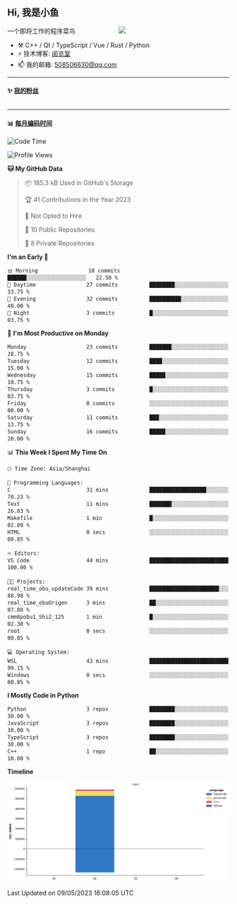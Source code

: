 <!--
**小鱼/小鱼** is a ✨ _special_ ✨ repository because its `README.md` (this file) appears on your GitHub profile.

Here are some ideas to get you started:

- 🔭 I’m currently working on ...
- 🌱 I’m currently learning ...
- 👯 I’m looking to collaborate on ...
- 🤔 I’m looking for help with ...
- 💬 Ask me about ...
- 📫 How to reach me: ...
- 😄 Pronouns: ...
- ⚡ Fun fact: ...
-->

## Hi, 我是小鱼

[<img align="right" width="50%" src="https://github-readme-stats-ouuan.vercel.app/api?username=XiaoYuer2022&show_icons=true">](https://metrics.lecoq.io/xlz122#gh-light-mode-only)

一个即将工作的程序菜鸟

-   :hammer_and_pick: C++ / Qt / TypeScript / Vue / Rust / Python
-   ⚡ 技术博客: [阅览室](https://haoxx.netlify.app/)
-   📫 我的邮箱: 508506630@qq.com

---

#### :sparkles: [我的粉丝](https://github.com/XiaoYuer2022?tab=followers)

<!--START_SECTION:followers-->
<table>
  </tr>
</table>
<!--END_SECTION:followers-->

---

#### :bar_chart: [每月编码时间](https://github.com/muety/wakapi)

<!--START_SECTION:waka-->
![Code Time](http://img.shields.io/badge/Code%20Time-9%20hrs%2032%20mins-blue)

![Profile Views](http://img.shields.io/badge/Profile%20Views-90-blue)

**🐱 My GitHub Data** 

> 📦 185.3 kB Used in GitHub's Storage 
 > 
> 🏆 41 Contributions in the Year 2023
 > 
> 🚫 Not Opted to Hire
 > 
> 📜 10 Public Repositories 
 > 
> 🔑 8 Private Repositories 
 > 
**I'm an Early 🐤** 

```text
🌞 Morning                18 commits          ██████░░░░░░░░░░░░░░░░░░░   22.50 % 
🌆 Daytime                27 commits          ████████░░░░░░░░░░░░░░░░░   33.75 % 
🌃 Evening                32 commits          ██████████░░░░░░░░░░░░░░░   40.00 % 
🌙 Night                  3 commits           █░░░░░░░░░░░░░░░░░░░░░░░░   03.75 % 
```
📅 **I'm Most Productive on Monday** 

```text
Monday                   23 commits          ███████░░░░░░░░░░░░░░░░░░   28.75 % 
Tuesday                  12 commits          ████░░░░░░░░░░░░░░░░░░░░░   15.00 % 
Wednesday                15 commits          █████░░░░░░░░░░░░░░░░░░░░   18.75 % 
Thursday                 3 commits           █░░░░░░░░░░░░░░░░░░░░░░░░   03.75 % 
Friday                   0 commits           ░░░░░░░░░░░░░░░░░░░░░░░░░   00.00 % 
Saturday                 11 commits          ███░░░░░░░░░░░░░░░░░░░░░░   13.75 % 
Sunday                   16 commits          █████░░░░░░░░░░░░░░░░░░░░   20.00 % 
```


📊 **This Week I Spent My Time On** 

```text
🕑︎ Time Zone: Asia/Shanghai

💬 Programming Languages: 
C                        31 mins             ██████████████████░░░░░░░   70.23 % 
Text                     11 mins             ███████░░░░░░░░░░░░░░░░░░   26.03 % 
Makefile                 1 min               █░░░░░░░░░░░░░░░░░░░░░░░░   02.89 % 
HTML                     0 secs              ░░░░░░░░░░░░░░░░░░░░░░░░░   00.85 % 

🔥 Editors: 
VS Code                  44 mins             █████████████████████████   100.00 % 

🐱‍💻 Projects: 
real_time_obu_updateCode 39 mins             ██████████████████████░░░   88.98 % 
real_time_obuOrigen      3 mins              ██░░░░░░░░░░░░░░░░░░░░░░░   07.88 % 
cmm8pobu1_Shi2_125       1 min               █░░░░░░░░░░░░░░░░░░░░░░░░   02.30 % 
root                     0 secs              ░░░░░░░░░░░░░░░░░░░░░░░░░   00.85 % 

💻 Operating System: 
WSL                      43 mins             █████████████████████████   99.15 % 
Windows                  0 secs              ░░░░░░░░░░░░░░░░░░░░░░░░░   00.85 % 
```

**I Mostly Code in Python** 

```text
Python                   3 repos             ████████░░░░░░░░░░░░░░░░░   30.00 % 
JavaScript               3 repos             ████████░░░░░░░░░░░░░░░░░   30.00 % 
TypeScript               3 repos             ████████░░░░░░░░░░░░░░░░░   30.00 % 
C++                      1 repo              ██░░░░░░░░░░░░░░░░░░░░░░░   10.00 % 
```



**Timeline**

![Lines of Code chart](https://raw.githubusercontent.com/XiaoYuer2022/XiaoYuer2022/main/assets/bar_graph.png)


 Last Updated on 09/05/2023 16:08:05 UTC
<!--END_SECTION:waka-->
